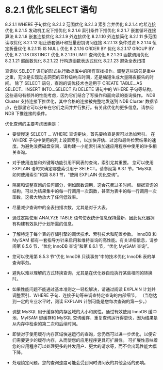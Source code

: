 # 8.2.1 优化 SELECT 语句
8.2.1.1 WHERE 子句优化
8.2.1.2 范围优化
8.2.1.3 索引合并优化
8.2.1.4 哈希连接优化
8.2.1.5 发动机工况下推优化
8.2.1.6 索引条件下推优化
8.2.1.7 嵌套循环连接算法
8.2.1.8 嵌套连接优化
8.2.1.9 外连接优化
8.2.1.10 外连接简化
8.2.1.11 多范围读取优化
8.2.1.12 阻止嵌套循环和批量密钥访问连接
8.2.1.13 条件过滤
8.2.1.14 恒定折叠优化
8.2.1.15 IS NULL 优化
8.2.1.16 ORDER BY 优化
8.2.1.17 GROUP BY 优化
8.2.1.18 DISTINCT 优化
8.2.1.19 LIMIT 查询优化
8.2.1.20 函数调用优化
8.2.1.21 窗函数优化
8.2.1.22 行构造函数表达式优化
8.2.1.23 避免全表扫描

查询以 SELECT 语句的形式执行数据库中的所有查找操作。调整这些语句是重中之重，无论是实现动态网页的亚秒级响应时间，还是缩短生成大量隔夜报告的时间。
除了 SELECT 语句，查询的调优技术也适用于 CREATE TABLE...AS SELECT、INSERT INTO...SELECT 和 DELETE 语句中的 WHERE 子句等结构。
这些语句有额外的性能考虑，因为它们结合了写操作和面向读的查询操作。
NDB Cluster 支持连接下推优化，其中合格的连接被完整地发送到 NDB Cluster 数据节点，在那里它可以分布在它们之间并并行执行。有关此优化的更多信息，请参阅 NDB 下推连接的条件。

优化查询的主要考虑因素是：
* 要使慢速 SELECT ... WHERE 查询更快，首先要检查是否可以添加索引。
  在 WHERE 子句中使用的列上设置索引，以加快评估、过滤和最终检索结果的速度。为避免浪费磁盘空间，请构建一小组索引来加速应用程序中使用的许多相关查询。  

* 对于使用连接和外键等功能引用不同表的查询，索引尤其重要。
  您可以使用 EXPLAIN 语句来确定哪些索引用于 SELECT。请参阅第 8.3.1 节，“MySQL 如何使用索引”和第 8.8.1 节，“使用 EXPLAIN 优化查询”。

* 隔离和调整查询的任何部分，例如函数调用，这会花费过多时间。
  根据查询的结构，可以为结果集中的每一行调用一次函数，甚至为表中的每一行调用一次函数，这极大地放大了任何低效率。

* 尽量减少查询中的全表扫描次数，尤其是对于大表。

* 通过定期使用 ANALYZE TABLE 语句使表统计信息保持最新，因此优化器拥有构建有效执行计划所需的信息。

* 了解特定于每个表的存储引擎的调优技术、索引技术和配置参数。 
  InnoDB 和 MyISAM 都有一套指导方针来启用和维持查询的高性能。有关详细信息，请参阅第 8.5.6 节，“优化 InnoDB 查询”和第 8.6.1 节，“优化 MyISAM 查询”。
 
* 您可以使用第 8.5.3 节“优化 InnoDB 只读事务”中的技术优化 InnoDB 表的单查询事务。
 
* 避免以难以理解的方式转换查询，尤其是在优化器自动执行某些相同的转换时。
 
* 如果性能问题不能通过基本准则之一轻松解决，请通过阅读 EXPLAIN 计划并调整索引、WHERE 子句、连接子句等来调查特定查询的内部细节。 
  （当您达到一定的专业水平时，阅读 EXPLAIN 计划可能是您每次查询的第一步。）
 
* 调整 MySQL 用于缓存的内存区域的大小和属性。通过有效使用 InnoDB 缓冲池、MyISAM 键缓存和 MySQL 查询缓存，重复查询运行得更快，因为结果是从内存中检索的第二次和后续时间。
 
* 即使对于使用缓存内存区域快速运行的查询，您仍然可以进一步优化，以便它们需要更少的缓存内存，从而使您的应用程序更具可扩展性。
  可扩展性意味着您的应用程序可以处理更多的并发用户、更大的请求等，而不会出现性能大幅下降。

* 处理锁定问题，您的查询速度可能会受到同时访问表的其他会话的影响。
